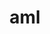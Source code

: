 ---
title: "aml"
layout: cache
categories: [package, develop-2024-04-21]
meta: {"versions": ["0.2.1"], "compilers": ["gcc@=10.3.0"], "oss": ["sle_hpc15"], "platforms": ["linux"], "targets": ["x86_64_v4"], "stacks": ["e4s-cray-sles", "root"], "num_specs": 1, "num_specs_by_stack": {"root": 1, "e4s-cray-sles": 1}}
spec_details: [{"hash": "e5rvy44ub53n7podw7tggbvyeph5psfg", "compiler": "gcc@=10.3.0", "versions": ["0.2.1"], "os": "sle_hpc15", "platform": "linux", "target": "x86_64_v4", "variants": ["build_system=autotools", "~cuda", "~hip", "hip-platform=none", "+hwloc", "~opencl", "~ze"], "stacks": ["root", "e4s-cray-sles"], "size": "-", "tarball": "https://binaries.spack.io/develop-2024-04-21/build_cache/linux-sle_hpc15-x86_64_v4/gcc-10.3.0/aml-0.2.1/linux-sle_hpc15-x86_64_v4-gcc-10.3.0-aml-0.2.1-e5rvy44ub53n7podw7tggbvyeph5psfg.spack"}]
---